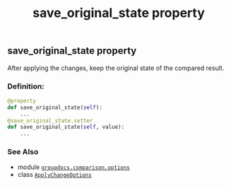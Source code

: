 ﻿---
title: save_original_state property
second_title: GroupDocs.Comparison for Python via .NET API References
description: 
type: docs
url: /python-net/groupdocs.comparison.options/applychangeoptions/save_original_state/
is_root: false
weight: 40
---

## save_original_state property


After applying the changes, keep the original state of the compared result.
### Definition:
```python
@property
def save_original_state(self):
    ...
@save_original_state.setter
def save_original_state(self, value):
    ...
```

### See Also
* module [`groupdocs.comparison.options`](../../)
* class [`ApplyChangeOptions`](/comparison/python-net/groupdocs.comparison.options/applychangeoptions)
